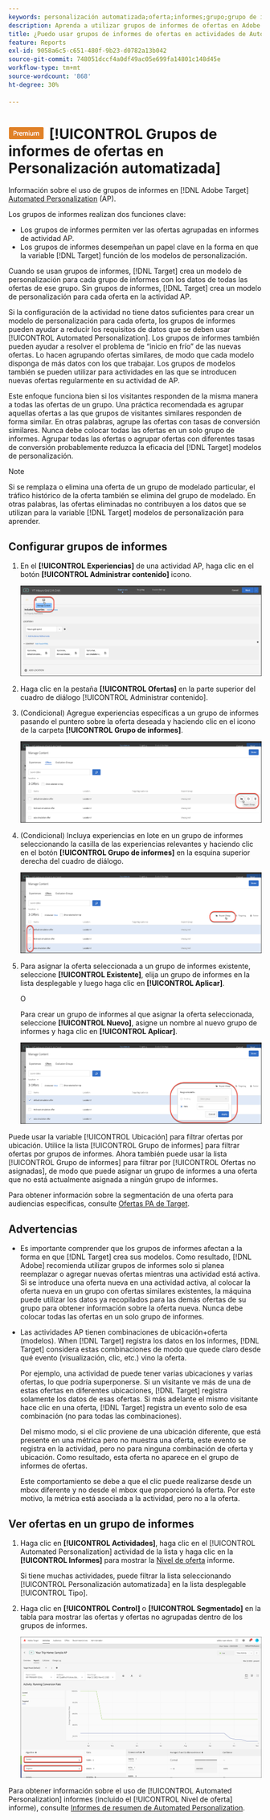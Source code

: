 ```yaml
---
keywords: personalización automatizada;oferta;informes;grupo;grupo de informes;ap
description: Aprenda a utilizar grupos de informes de ofertas en Adobe [!DNL Target] [!UICONTROL Automated Personalization] actividades.
title: ¿Puedo usar grupos de informes de ofertas en actividades de Automated Personalization?
feature: Reports
exl-id: 9058a6c5-c651-480f-9b23-d0782a13b042
source-git-commit: 748051dccf4a0df49ac05e699fa14801c148d45e
workflow-type: tm+mt
source-wordcount: '868'
ht-degree: 30%

---
```


# ![PREMIUM](/help/main/assets/premium.png)[!UICONTROL  Grupos de informes de ofertas en Personalización automatizada]

Información sobre el uso de grupos de informes en [!DNL Adobe Target] [Automated Personalization](/help/main/c-activities/t-automated-personalization/automated-personalization.md) (AP).

Los grupos de informes realizan dos funciones clave:

* Los grupos de informes permiten ver las ofertas agrupadas en informes de actividad AP.
* Los grupos de informes desempeñan un papel clave en la forma en que la variable [!DNL Target] función de los modelos de personalización.

Cuando se usan grupos de informes, [!DNL Target] crea un modelo de personalización para cada grupo de informes con los datos de todas las ofertas de ese grupo. Sin grupos de informes, [!DNL Target] crea un modelo de personalización para cada oferta en la actividad AP.

Si la configuración de la actividad no tiene datos suficientes para crear un modelo de personalización para cada oferta, los grupos de informes pueden ayudar a reducir los requisitos de datos que se deben usar [!UICONTROL Automated Personalization]. Los grupos de informes también pueden ayudar a resolver el problema de “inicio en frío” de las nuevas ofertas. Lo hacen agrupando ofertas similares, de modo que cada modelo disponga de más datos con los que trabajar. Los grupos de modelos también se pueden utilizar para actividades en las que se introducen nuevas ofertas regularmente en su actividad de AP.

Este enfoque funciona bien si los visitantes responden de la misma manera a todas las ofertas de un grupo. Una práctica recomendada es agrupar aquellas ofertas a las que grupos de visitantes similares responden de forma similar. En otras palabras, agrupe las ofertas con tasas de conversión similares. Nunca debe colocar todas las ofertas en un solo grupo de informes. Agrupar todas las ofertas o agrupar ofertas con diferentes tasas de conversión probablemente reduzca la eficacia del [!DNL Target] modelos de personalización.

>[!NOTE]
>
>Si se remplaza o elimina una oferta de un grupo de modelado particular, el tráfico histórico de la oferta también se elimina del grupo de modelado. En otras palabras, las ofertas eliminadas no contribuyen a los datos que se utilizan para la variable [!DNL Target] modelos de personalización para aprender.

## Configurar grupos de informes

1. En el **[!UICONTROL Experiencias]** de una actividad AP, haga clic en el botón **[!UICONTROL Administrar contenido]** icono.

   ![Icono Administrar contenido](/help/main/c-reports/assets/ap_manage_content.png)

1. Haga clic en la pestaña **[!UICONTROL Ofertas]** en la parte superior del cuadro de diálogo [!UICONTROL Administrar contenido].
1. (Condicional) Agregue experiencias específicas a un grupo de informes pasando el puntero sobre la oferta deseada y haciendo clic en el icono de la carpeta **[!UICONTROL Grupo de informes]**.

   ![Icono del grupo de informes](/help/main/c-reports/assets/ap_manage_content_2.png)

1. (Condicional) Incluya experiencias en lote en un grupo de informes seleccionando la casilla de las experiencias relevantes y haciendo clic en el botón **[!UICONTROL Grupo de informes]** en la esquina superior derecha del cuadro de diálogo.

   ![Icono del grupo de informes](/help/main/c-reports/assets/ap_manage_content_3.png)

1. Para asignar la oferta seleccionada a un grupo de informes existente, seleccione **[!UICONTROL Existente]**, elija un grupo de informes en la lista desplegable y luego haga clic en **[!UICONTROL Aplicar]**.

   O

   Para crear un grupo de informes al que asignar la oferta seleccionada, seleccione **[!UICONTROL Nuevo]**, asigne un nombre al nuevo grupo de informes y haga clic en **[!UICONTROL Aplicar]**.

   ![Nuevo icono para crear un nuevo grupo de informes](/help/main/c-reports/assets/ap_reporting_groups.png)

Puede usar la variable [!UICONTROL Ubicación] para filtrar ofertas por ubicación. Utilice la lista [!UICONTROL Grupo de informes] para filtrar ofertas por grupos de informes. Ahora también puede usar la lista [!UICONTROL Grupo de informes] para filtrar por [!UICONTROL Ofertas no asignadas], de modo que puede asignar un grupo de informes a una oferta que no está actualmente asignada a ningún grupo de informes.

Para obtener información sobre la segmentación de una oferta para audiencias específicas, consulte [Ofertas PA de Target](/help/main/c-activities/t-automated-personalization/ap-target-offers.md#task_F207ED7A41B84FD39BB6FCBFABF4B23E).

## Advertencias 

* Es importante comprender que los grupos de informes afectan a la forma en que [!DNL Target] crea sus modelos. Como resultado, [!DNL Adobe] recomienda utilizar grupos de informes solo si planea reemplazar o agregar nuevas ofertas mientras una actividad está activa. Si se introduce una oferta nueva en una actividad activa, al colocar la oferta nueva en un grupo con ofertas similares existentes, la máquina puede utilizar los datos ya recopilados para las demás ofertas de su grupo para obtener información sobre la oferta nueva. Nunca debe colocar todas las ofertas en un solo grupo de informes.

* Las actividades AP tienen combinaciones de ubicación+oferta (modelos). When [!DNL Target] registra los datos en los informes, [!DNL Target] considera estas combinaciones de modo que quede claro desde qué evento (visualización, clic, etc.) vino la oferta.

   Por ejemplo, una actividad de puede tener varias ubicaciones y varias ofertas, lo que podría superponerse. Si un visitante ve más de una de estas ofertas en diferentes ubicaciones, [!DNL Target] registra solamente los datos de esas ofertas. Si más adelante el mismo visitante hace clic en una oferta, [!DNL Target] registra un evento solo de esa combinación (no para todas las combinaciones).

   Del mismo modo, si el clic proviene de una ubicación diferente, que está presente en una métrica pero no muestra una oferta, este evento se registra en la actividad, pero no para ninguna combinación de oferta y ubicación. Como resultado, esta oferta no aparece en el grupo de informes de ofertas.

   Este comportamiento se debe a que el clic puede realizarse desde un mbox diferente y no desde el mbox que proporcionó la oferta. Por este motivo, la métrica está asociada a la actividad, pero no a la oferta.

## Ver ofertas en un grupo de informes

1. Haga clic en **[!UICONTROL Actividades]**, haga clic en el [!UICONTROL Automated Personalization] actividad de la lista y haga clic en la **[!UICONTROL Informes]** para mostrar la [Nivel de oferta](/help/main/c-reports/personalization-reports/reports-ap.md) informe.

   Si tiene muchas actividades, puede filtrar la lista seleccionando [!UICONTROL Personalización automatizada] en la lista desplegable [!UICONTROL Tipo].

1. Haga clic en **[!UICONTROL Control]** o **[!UICONTROL Segmentado]** en la tabla para mostrar las ofertas y ofertas no agrupadas dentro de los grupos de informes.

   ![Grupos de ofertas: Control y segmentación](/help/main/c-reports/c-report-settings/assets/offer-groups.png)

Para obtener información sobre el uso de [!UICONTROL Automated Personalization] informes (incluido el [!UICONTROL Nivel de oferta] informe), consulte [Informes de resumen de Automated Personalization](/help/main/c-reports/personalization-reports/reports-ap.md).



